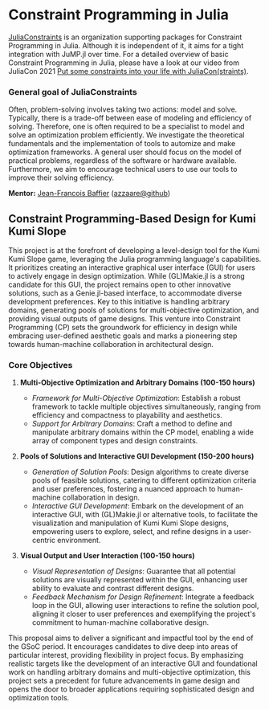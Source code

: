 # Constraint Programming in Julia

[JuliaConstraints](https://juliaconstraints.github.io/) is an organization supporting packages for Constraint Programming in Julia. Although it is independent of it, it aims for a tight integration with JuMP.jl over time. For a detailed overview of basic Constraint Programming in Julia, please have a look at our video from JuliaCon 2021 [Put some constraints into your life with JuliaCon(straints)](https://youtu.be/G4siuvNMj0c).

### General goal of JuliaConstraints

Often, problem-solving involves taking two actions: model and solve. Typically, there is a trade-off between ease of modeling and efficiency of solving. Therefore, one is often required to be a specialist to model and solve an optimization problem efficiently. We investigate the theoretical fundamentals and the implementation of tools to automize and make optimization frameworks. A general user should focus on the model of practical problems, regardless of the software or hardware available. Furthermore, we aim to encourage technical users to use our tools to improve their solving efficiency.

**Mentor:** [Jean-Francois Baffier](http://baffier.fr/) ([azzaare@github](https://github.com/Azzaare))

## Constraint Programming-Based Design for Kumi Kumi Slope


This project is at the forefront of developing a level-design tool for the Kumi Kumi Slope game, leveraging the Julia programming language's capabilities. It prioritizes creating an interactive graphical user interface (GUI) for users to actively engage in design optimization. While (GL)Makie.jl is a strong candidate for this GUI, the project remains open to other innovative solutions, such as a Genie.jl-based interface, to accommodate diverse development preferences. Key to this initiative is handling arbitrary domains, generating pools of solutions for multi-objective optimization, and providing visual outputs of game designs. This venture into Constraint Programming (CP) sets the groundwork for efficiency in design while embracing user-defined aesthetic goals and marks a pioneering step towards human-machine collaboration in architectural design.

### Core Objectives

1. **Multi-Objective Optimization and Arbitrary Domains (100-150 hours)**

   - *Framework for Multi-Objective Optimization*: Establish a robust framework to tackle multiple objectives simultaneously, ranging from efficiency and compactness to playability and aesthetics.
   - *Support for Arbitrary Domains*: Craft a method to define and manipulate arbitrary domains within the CP model, enabling a wide array of component types and design constraints.

2. **Pools of Solutions and Interactive GUI Development (150-200 hours)**

   - *Generation of Solution Pools*: Design algorithms to create diverse pools of feasible solutions, catering to different optimization criteria and user preferences, fostering a nuanced approach to human-machine collaboration in design.
   - *Interactive GUI Development*: Embark on the development of an interactive GUI, with (GL)Makie.jl or alternative tools, to facilitate the visualization and manipulation of Kumi Kumi Slope designs, empowering users to explore, select, and refine designs in a user-centric environment.

3. **Visual Output and User Interaction (100-150 hours)**

   - *Visual Representation of Designs*: Guarantee that all potential solutions are visually represented within the GUI, enhancing user ability to evaluate and contrast different designs.
   - *Feedback Mechanism for Design Refinement*: Integrate a feedback loop in the GUI, allowing user interactions to refine the solution pool, aligning it closer to user preferences and exemplifying the project's commitment to human-machine collaborative design.


This proposal aims to deliver a significant and impactful tool by the end of the GSoC period. It encourages candidates to dive deep into areas of particular interest, providing flexibility in project focus. By emphasizing realistic targets like the development of an interactive GUI and foundational work on handling arbitrary domains and multi-objective optimization, this project sets a precedent for future advancements in game design and opens the door to broader applications requiring sophisticated design and optimization tools.


